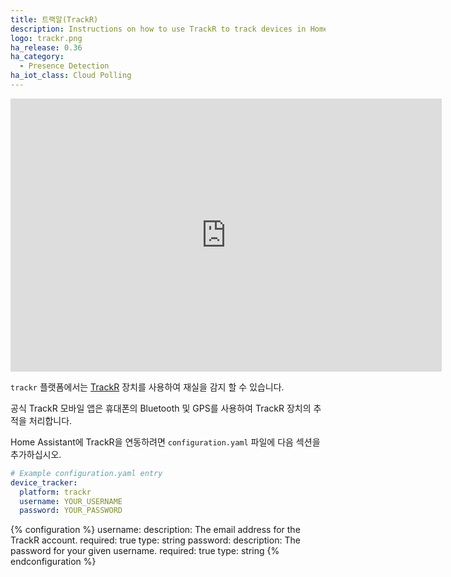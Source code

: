 ```yaml
---
title: 트랙알(TrackR)
description: Instructions on how to use TrackR to track devices in Home Assistant.
logo: trackr.png
ha_release: 0.36
ha_category:
  - Presence Detection
ha_iot_class: Cloud Polling
---
```


<div class='videoWrapper'>
<iframe width="690" height="437" src="https://www.youtube.com/embed/TDpCGovEjW8" frameborder="0" allow="accelerometer; autoplay; encrypted-media; gyroscope; picture-in-picture" allowfullscreen></iframe>
</div>

`trackr` 플랫폼에서는 [TrackR](https://www.thetrackr.com/) 장치를 사용하여 재실을 감지 할 수 있습니다.

공식 TrackR 모바일 앱은 휴대폰의 Bluetooth 및 GPS를 사용하여 TrackR 장치의 추적을 처리합니다.

Home Assistant에 TrackR을 연동하려면 `configuration.yaml` 파일에 다음 섹션을 추가하십시오.

```yaml
# Example configuration.yaml entry
device_tracker:
  platform: trackr
  username: YOUR_USERNAME
  password: YOUR_PASSWORD
```

{% configuration %}
username:
  description: The email address for the TrackR account.
  required: true
  type: string
password:
  description: The password for your given username.
  required: true
  type: string
{% endconfiguration %}

